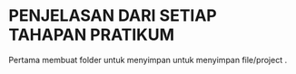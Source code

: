 <!DOCTYPE html>
<html>
<head>
   
</head>
<body>

</body>
</html>
<h1>PENJELASAN DARI SETIAP TAHAPAN PRATIKUM</h1>
<p>Pertama membuat folder untuk menyimpan untuk menyimpan file/project .</p>
